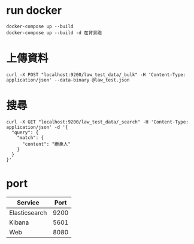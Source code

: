 # run docker
```
docker-compose up --build  
docker-compose up --build -d 在背景跑
```
# 上傳資料
```
curl -X POST "localhost:9200/law_test_data/_bulk" -H 'Content-Type: application/json' --data-binary @law_test.json
```
# 搜尋
```
curl -X GET "localhost:9200/law_test_data/_search" -H 'Content-Type: application/json' -d '{
  "query": {
    "match": {
      "content": "繼承人"          
    }
  }
}'
```
# port
| Service       | Port |
| ------------- | ---- |
| Elasticsearch | 9200 |
| Kibana        | 5601 |
| Web           | 8080 |
